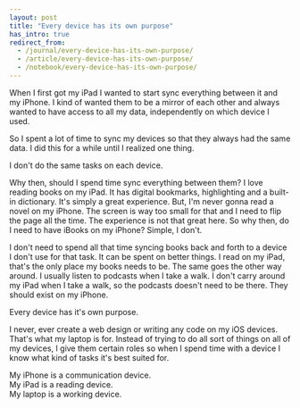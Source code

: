 ```yaml
---
layout: post
title: "Every device has its own purpose"
has_intro: true
redirect_from:
  - /journal/every-device-has-its-own-purpose/
  - /article/every-device-has-its-own-purpose/
  - /notebook/every-device-has-its-own-purpose/
---
```


When I first got my iPad I wanted to start sync everything between it and my iPhone. I kind of wanted them to be a mirror of each other and always wanted to have access to all my data, independently on which device I used.

So I spent a lot of time to sync my devices so that they always had the same data. I did this for a while until I realized one thing.

I don't do the same tasks on each device.

Why then, should I spend time sync everything between them? I love reading books on my iPad. It has digital bookmarks, highlighting and a built-in dictionary. It's simply a great experience. But, I'm never gonna read a novel on my iPhone. The screen is way too small for that and I need to flip the page all the time. The experience is not that great here. So why then, do I need to have iBooks on my iPhone? Simple, I don't.

I don't need to spend all that time syncing books back and forth to a device I don't use for that task. It can be spent on better things. I read on my iPad, that's the only place my books needs to be. The same goes the other way around. I usually listen to podcasts when I take a walk. I don't carry around my iPad when I take a walk, so the podcasts doesn't need to be there. They should exist on my iPhone.

Every device has it's own purpose.

I never, ever create a web design or writing any code on my iOS devices. That's what my laptop is for. Instead of trying to do all sort of things on all of my devices, I give them certain roles so when I spend time with a device I know what kind of tasks it's best suited for.

My iPhone is a communication device.  
My iPad is a reading device.  
My laptop is a working device.

